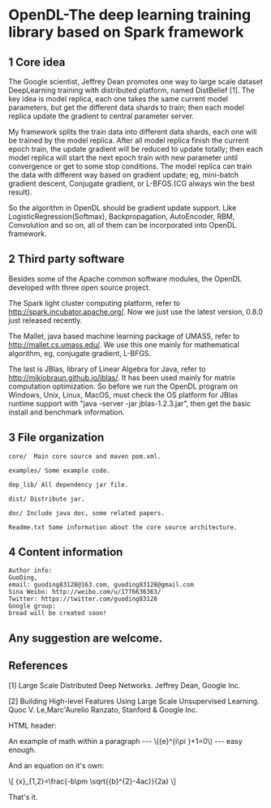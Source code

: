 # OpenDL-The deep learning training library based on Spark framework

## 1 Core idea

The Google scientist, Jeffrey Dean promotes one way to large scale dataset DeepLearning training with distributed platform, named DistBelief [1]. The key idea is model replica, each one takes the same current model parameters, but get the different data shards to train; then each model replica update the gradient to central parameter server.

My framework splits the train data into different data shards, each one will be trained by the model replica. After all model replica finish the current epoch train, the update gradient will be reduced to update totally; then each model replica will start the next epoch train with new parameter until convergence or get to some stop conditions. The model replica can train the data with different way based on gradient update; eg, mini-batch gradient descent, Conjugate gradient, or L-BFGS.(CG always win the best result).

So the algorithm in OpenDL should be gradient update support. Like LogisticRegression(Softmax), Backpropagation, AutoEncoder, RBM, Convolution and so on, all of them can be incorporated into OpenDL framework. 

## 2 Third party software

Besides some of the Apache common software modules, the OpenDL developed with three open source project.
    
The Spark light cluster computing platform, refer to http://spark.incubator.apache.org/. Now we just use the latest version, 0.8.0 just released recently. 
    
The Mallet, java based machine learning package of UMASS, refer to http://mallet.cs.umass.edu/. We use this one mainly for mathematical algorithm, eg, conjugate gradient, L-BFGS. 
    
The last is JBlas, library of Linear Algebra for Java, refer to http://mikiobraun.github.io/jblas/. It has been used mainly for matrix computation optimization. So before we run the OpenDL program on Windows, Unix, Linux, MacOS, must check the OS platform for JBlas runtime support with "java -server -jar jblas-1.2.3.jar", then get the basic install and benchmark information. 

## 3 File organization

    core/  Main core source and maven pom.xml.

    examples/ Some example code. 

    dep_lib/ All dependency jar file.

    dist/ Distribute jar.

    doc/ Include java doc, some related papers.

    Readme.txt Some information about the core source architecture. 


## 4 Content information
    Author info:
    GuoDing, 
    email: guoding83128@163.com, guoding83128@gmail.com
    Sina Weibo: http://weibo.com/u/1776636363/
    Twitter: https://twitter.com/guoding83128 
    Google group:
    broad will be created soon! 

## Any suggestion are welcome. 

## References
[1] Large Scale Distributed Deep Networks. Jeffrey Dean, Google Inc. 

[2] Building High-level Features Using Large Scale Unsupervised Learning. Quoc V. Le,Marc'Aurelio Ranzato, Stanford & Google Inc.

HTML header:    <script type="text/javascript"
    src="http://example.net/mathjax/MathJax.js">
    </script>


An example of math within a paragraph --- \\({e}^{i\pi }+1=0\\)
--- easy enough.

And an equation on it's own:

\\[ {x}_{1,2}=\frac{-b\pm \sqrt{{b}^{2}-4ac}}{2a} \\]

That's it.
